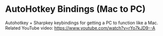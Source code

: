 # AutoHotkey Bindings (Mac to PC)

Autohotkey + Sharpkey keybindings for getting a PC to function like a Mac.
Related YouTube video: https://www.youtube.com/watch?v=rYo7kJD9--A
